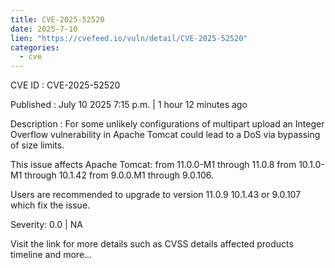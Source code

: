 ```yaml
--- 
title: CVE-2025-52520
date: 2025-7-10
lien: "https://cvefeed.io/vuln/detail/CVE-2025-52520"
categories:
  - cve
---
```


CVE ID : CVE-2025-52520

Published :  July 10
2025
7:15 p.m. | 1 hour
12 minutes ago

Description : For some unlikely configurations of multipart upload
an Integer Overflow vulnerability in Apache Tomcat could lead to a DoS via bypassing of size limits.

This issue affects Apache Tomcat: from 11.0.0-M1 through 11.0.8
from 10.1.0-M1 through 10.1.42
from 9.0.0.M1 through 9.0.106.

Users are recommended to upgrade to version 11.0.9
10.1.43 or 9.0.107
which fix the issue.

Severity: 0.0 | NA

Visit the link for more details
such as CVSS details
affected products
timeline
and more...

